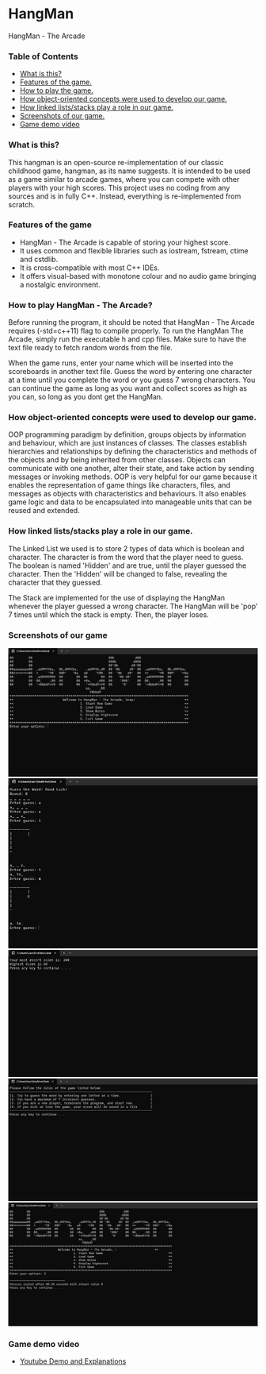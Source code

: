 # HangMan
HangMan - The Arcade
### Table of Contents
* [What is this?](https://github.com/zaimtolearn/hangman/blob/main/README.md#what-is-this)
* [Features of the game.](https://github.com/zaimtolearn/hangman/blob/main/README.md#features-of-the-game)
* [How to play the game.](https://github.com/zaimtolearn/hangman/blob/main/README.md#how-to-play-hangman---the-arcade)
* [How object-oriented concepts were used to develop our game.](https://github.com/zaimtolearn/hangman/blob/main/README.md#how-object-oriented-concepts-were-used-to-develop-our-game)
* [How linked lists/stacks play a role in our game.](https://github.com/zaimtolearn/hangman/blob/main/README.md#how-linked-listsstacks-play-a-role-in-our-game)
* [Screenshots of our game.](https://github.com/zaimtolearn/hangman/blob/main/README.md#screenshots-of-our-game)
* [Game demo video](https://github.com/zaimtolearn/hangman/blob/main/README.md#game-demo-video)

### What is this?
This hangman is an open-source re-implementation of our classic childhood game, hangman, as its name suggests. It is intended to be used as a game similar to arcade games, where you can compete with other players with your high scores. This project uses no coding from any sources and is in fully C++. Instead, everything is re-implemented from scratch.

### Features of the game
* HangMan - The Arcade is capable of storing your highest score.
* It uses common and flexible libraries such as iostream, fstream, ctime and cstdlib.
* It is cross-compatible with most C++ IDEs.
* It offers visual-based with monotone colour and no audio game bringing a nostalgic environment.

### How to play HangMan - The Arcade?
Before running the program, it should be noted that HangMan - The Arcade requires (-std=c++11) flag to compile properly. To run the HangMan The Arcade, simply run the executable h and cpp files. Make sure to have the text file ready to fetch random words from the file.

When the game runs, enter your name which will be inserted into the scoreboards in another text file. Guess the word by entering one character at a time until you complete the word or you guess 7 wrong characters. You can continue the game as long as you want and collect scores as high as you can, so long as you dont get the HangMan.

### How object-oriented concepts were used to develop our game.
OOP programming paradigm by definition, groups objects by information and behaviour, which are just instances of classes. The classes establish hierarchies and relationships by defining the characteristics and methods of the objects and by being inherited from other classes. Objects can communicate with one another, alter their state, and take action by sending messages or invoking methods. OOP is very helpful for our game because it enables the representation of game things like characters, files, and messages as objects with characteristics and behaviours. It also enables game logic and data to be encapsulated into manageable units that can be reused and extended.

### How linked lists/stacks play a role in our game.
The Linked List we used is to store 2 types of data which is boolean and character. The character is from the word that the player need to guess. The boolean is named 'Hidden' and are true, until the player guessed the character. Then the 'Hidden' will be changed to false, revealing the character that they guessed.

The Stack are implemented for the use of displaying the HangMan whenever the player guessed a wrong character. The HangMan will be 'pop' 7 times until which the stack is empty. Then, the player loses.

### Screenshots of our game
![ScreenShot](https://github.com/zaimtolearn/hangman/blob/main/ScreenShots/MainMenu.jpeg)
![ScreenShot](https://github.com/zaimtolearn/hangman/blob/main/ScreenShots/GuessingAttempt.jpeg)
![ScreenShot](https://github.com/zaimtolearn/hangman/blob/main/ScreenShots/ScoresDisplayed.jpeg)
![ScreenShot](https://github.com/zaimtolearn/hangman/blob/main/ScreenShots/DisplayRules.jpeg)
![ScreenShot](https://github.com/zaimtolearn/hangman/blob/main/ScreenShots/ExitGame.jpeg)

### Game demo video
* [Youtube Demo and Explanations](https://youtu.be/3v7DkxrtP-Y)
